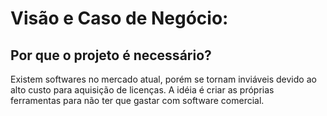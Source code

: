 # Visão e Caso de Negócio:
## Por que o projeto é necessário?
Existem softwares no mercado atual, porém se tornam inviáveis devido ao alto custo para aquisição de licenças. A idéia é criar 
as próprias ferramentas para não ter que gastar com software comercial.

